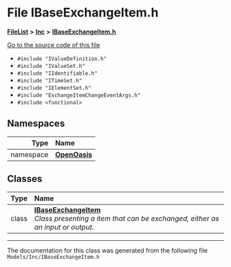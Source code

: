 

# File IBaseExchangeItem.h



[**FileList**](files.md) **>** [**Inc**](dir_e48a3e9a07fc2444cdac51c67822643f.md) **>** [**IBaseExchangeItem.h**](_i_base_exchange_item_8h.md)

[Go to the source code of this file](_i_base_exchange_item_8h_source.md)



* `#include "IValueDefinition.h"`
* `#include "IValueSet.h"`
* `#include "IIdentifiable.h"`
* `#include "ITimeSet.h"`
* `#include "IElementSet.h"`
* `#include "ExchangeItemChangeEventArgs.h"`
* `#include <functional>`













## Namespaces

| Type | Name |
| ---: | :--- |
| namespace | [**OpenOasis**](namespace_open_oasis.md) <br> |


## Classes

| Type | Name |
| ---: | :--- |
| class | [**IBaseExchangeItem**](class_open_oasis_1_1_i_base_exchange_item.md) <br>_Class presenting a item that can be exchanged, either as an input or output._  |



















































------------------------------
The documentation for this class was generated from the following file `Models/Inc/IBaseExchangeItem.h`

